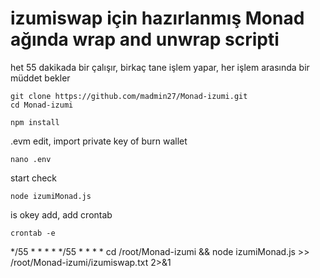 # izumiswap için hazırlanmış Monad ağında wrap and unwrap scripti
het 55 dakikada bir çalışır, birkaç tane işlem yapar, her işlem arasında bir müddet bekler

    git clone https://github.com/madmin27/Monad-izumi.git
    cd Monad-izumi

    npm install
.evm edit, import private key of burn wallet
    
    nano .env
start check

    node izumiMonad.js

is okey add,  add crontab

    crontab -e
*/55 * * * * */55 * * * * cd /root/Monad-izumi && node izumiMonad.js >> /root/Monad-izumi/izumiswap.txt 2>&1
  
  

